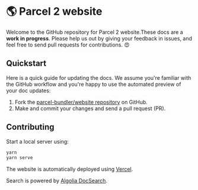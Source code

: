# 🌎 Parcel 2 website
Welcome to the GitHub repository for Parcel 2 website.These docs are a **work in progress**. Please help us out by giving your feedback in issues, and feel free to send pull requests for contributions. 😍

## Quickstart
Here is a quick guide for updating the docs. We assume you're familiar with the
GitHub workflow and you're happy to use the automated preview of your doc
updates:

1. Fork the [parcel-bundler/website 
  repository](https://github.com/kubeflow/website) on GitHub.
1. Make and commit your changes and send a pull request (PR).

## Contributing

Start a local server using:

```bash
yarn
yarn serve
```

The website is automatically deployed using [Vercel](https://vercel.com).

Search is powered by [Algolia DocSearch](https://docsearch.algolia.com/).

